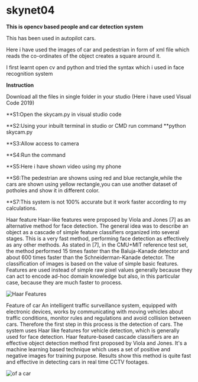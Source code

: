 # skynet04

**This is opencv based people and car detection system** 

This has been used in autopilot cars.

Here i have used the images of car and pedestrian in form of xml file which reads the co-ordinates of the object creates a square around it.

I first learnt open cv and python and tried the syntax which i used in face recognition system

**Instruction**

Download all the files in single folder in your studio (Here i have used Visual Code 2019)

**S1:Open the skycam.py in visual studio code

**S2:Using your inbuilt terminal in studio or CMD run command **python skycam.py

**S3:Allow access to camera

**S4:Run the command

**S5:Here i have shown video using my phone 

**S6:The pedestrian are showns using red and blue rectangle,while the cars are shown using yellow rectangle,you can use another dataset of potholes and show it in different color.

**S7:This system is not 100% accurate but it work faster according to my calculations.



Haar feature
Haar-like  features  were  proposed  by  Viola  and Jones [7]  as  an  alternative  method  for  face detection. The  general  idea  was  to  describe  an  object  as  a cascade  of  simple  feature  classifiers  organized  into several stages. This  is a very fast method, performing face detection as effectively as any other methods. As stated in [7], in the  CMU+MIT reference test  set,  the method  performed  15  times  faster  than  the  Baluja-Kanade  detector  and  about 600  times  faster  than  the Schneiderman-Kanade detector. The classification of images is based on the value of simple  basic  features.  Features  are  used  instead  of simple raw pixel values generally because they can act to encode  ad-hoc  domain  knowledge  but  also,  in  this particular  case,  because  they  are  much  faster  to process. 

![Haar Features](https://encrypted-tbn0.gstatic.com/images?q=tbn%3AANd9GcQAX7WHLxJXYqJaTma5tg75wYZay0G--Z7xMw&usqp=CAU)

Feature of car
An intelligent traffic surveillance system, equipped with electronic devices, works by communicating with moving vehicles about traffic conditions, monitor rules and regulations and avoid collision between cars. Therefore the first step in this process is the detection of cars. The system uses Haar like features for vehicle detection, which is generally used for face detection. Haar feature-based cascade classifiers are an effective object detection method first proposed by Viola and Jones. It's a machine learning based technique which uses a set of positive and negative images for training purpose. Results show this method is quite fast and effective in detecting cars in real time CCTV footages.

![of a car](https://www.researchgate.net/publication/315137877/figure/fig2/AS:614297159872520@1523471264588/Haar-like-features-Top-row-basic-forms-of-Haar-like-features-Bottom-row-vehicle-rear.png)

